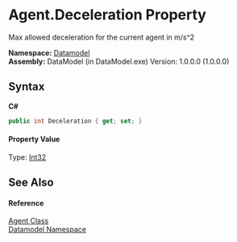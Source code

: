 # Agent.Deceleration Property 
 

Max allowed deceleration for the current agent in m/s^2

**Namespace:**&nbsp;<a href="a489f29d-64b3-9193-8c03-5c66a32a78aa">Datamodel</a><br />**Assembly:**&nbsp;DataModel (in DataModel.exe) Version: 1.0.0.0 (1.0.0.0)

## Syntax

**C#**<br />
``` C#
public int Deceleration { get; set; }
```


#### Property Value
Type: <a href="http://msdn2.microsoft.com/en-us/library/td2s409d" target="_blank">Int32</a>

## See Also


#### Reference
<a href="87bd37bb-4841-462c-dac2-4b100399bf06">Agent Class</a><br /><a href="a489f29d-64b3-9193-8c03-5c66a32a78aa">Datamodel Namespace</a><br />